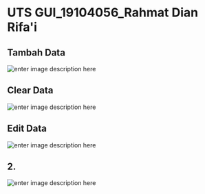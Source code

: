 # UTS GUI_19104056_Rahmat Dian Rifa'i



##  Tambah Data

![enter image description here](https://i.ibb.co/GVD4x8t/1.png)

## Clear Data
![enter image description here](https://i.ibb.co/F8sP4tS/2.png)



##  Edit Data
![enter image description here](https://i.ibb.co/Dk9YhSc/3.png)


## 2.
![enter image description here](https://i.ibb.co/k2RZ4F5/4.png)


